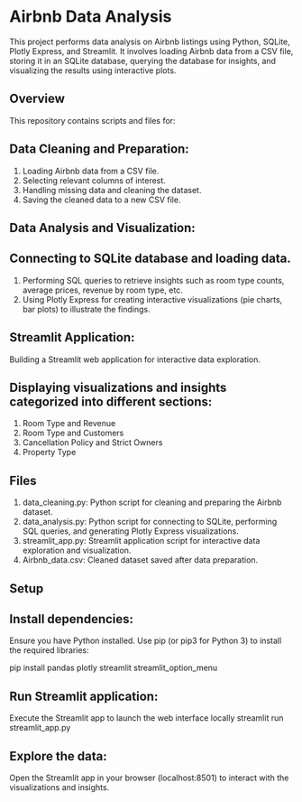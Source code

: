 # Airbnb Data Analysis

This project performs data analysis on Airbnb listings using Python, SQLite, Plotly Express, and Streamlit. It involves loading Airbnb data from a CSV file, storing it in an SQLite database, querying the database for insights, and visualizing the results using interactive plots.

## Overview

This repository contains scripts and files for:

## Data Cleaning and Preparation:

1. Loading Airbnb data from a CSV file.
2. Selecting relevant columns of interest.
3. Handling missing data and cleaning the dataset.
4. Saving the cleaned data to a new CSV file.

## Data Analysis and Visualization:

## Connecting to SQLite database and loading data.

1. Performing SQL queries to retrieve insights such as room type counts, average prices, revenue by room type, etc.
2. Using Plotly Express for creating interactive visualizations (pie charts, bar plots) to illustrate the findings.

## Streamlit Application:
  
  Building a Streamlit web application for interactive data exploration.

## Displaying visualizations and insights categorized into different sections:

1. Room Type and Revenue
2. Room Type and Customers
3. Cancellation Policy and Strict Owners
4. Property Type

## Files

1. data_cleaning.py: Python script for cleaning and preparing the Airbnb dataset.
2. data_analysis.py: Python script for connecting to SQLite, performing SQL queries, and generating Plotly Express visualizations.
3. streamlit_app.py: Streamlit application script for interactive data exploration and visualization.
4. Airbnb_data.csv: Cleaned dataset saved after data preparation.
  
## Setup

## Install dependencies:

  Ensure you have Python installed. Use pip (or pip3 for Python 3) to install the required libraries:

  pip install pandas plotly streamlit streamlit_option_menu

## Run Streamlit application:

Execute the Streamlit app to launch the web interface locally
streamlit run streamlit_app.py

## Explore the data:

Open the Streamlit app in your browser (localhost:8501) to interact with the visualizations and insights.

